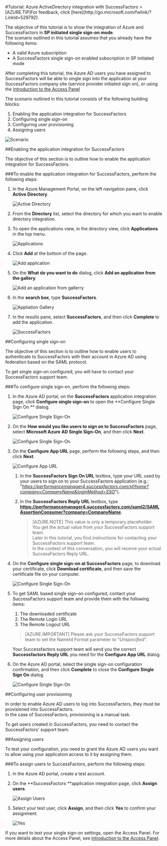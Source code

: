 <properties pageTitle="Tutorial: Azure ActiveDirectory integration with SuccessFactors | Microsoft Azure" description="Learn how to use SuccessFactors with Azure Active Directory to enable single sign-on, automated provisioning, and more!." services="active-directory" authors="MarkusVi"  documentationCenter="na" manager="stevenpo"/>
<tags ms.service="active-directory" ms.devlang="na" ms.topic="article" ms.tgt_pltfrm="na" ms.workload="identity" ms.date="08/01/2015" ms.author="markvi" />
#Tutorial: Azure ActiveDirectory integration with SuccessFactors
>[AZURE.TIP]For feedback, click [here](http://go.microsoft.com/fwlink/?LinkId=529792).
  
The objective of this tutorial is to show the integration of Azure and SuccessFactors in **SP initiated single sign-on mode**.  
The scenario outlined in this tutorial assumes that you already have the following items:

-   A valid Azure subscription
-   A SuccessFactors single sign-on enabled subscription in SP initiated mode
  
After completing this tutorial, the Azure AD users you have assigned to SuccessFactors will be able to single sign into the application at your SuccessFactors company site (service provider initiated sign on), or using the [Introduction to the Access Panel](https://msdn.microsoft.com/library/dn308586)
  
The scenario outlined in this tutorial consists of the following building blocks:

1.  Enabling the application integration for SuccessFactors
2.  Configuring single sign-on
3.  Configuring user provisioning
4.  Assigning users

![Scenario](./media/active-directory-saas-successfactors-tutorial/IC791135.png "Scenario")

##Enabling the application integration for SuccessFactors
  
The objective of this section is to outline how to enable the application integration for SuccessFactors.

###To enable the application integration for SuccessFactors, perform the following steps:

1.  In the Azure Management Portal, on the left navigation pane, click **Active Directory**.

    ![Active Directory](./media/active-directory-saas-successfactors-tutorial/IC700993.png "Active Directory")

2.  From the **Directory** list, select the directory for which you want to enable directory integration.

3.  To open the applications view, in the directory view, click **Applications** in the top menu.

    ![Applications](./media/active-directory-saas-successfactors-tutorial/IC700994.png "Applications")

4.  Click **Add** at the bottom of the page.

    ![Add application](./media/active-directory-saas-successfactors-tutorial/IC749321.png "Add application")

5.  On the **What do you want to do** dialog, click **Add an application from the gallery**.

    ![Add an application from gallerry](./media/active-directory-saas-successfactors-tutorial/IC749322.png "Add an application from gallerry")

6.  In the **search box**, type **SuccessFactors**.

    ![Appliation Gallery](./media/active-directory-saas-successfactors-tutorial/IC791136.png "Appliation Gallery")

7.  In the results pane, select **SuccessFactors**, and then click **Complete** to add the application.

    ![SuccessFactors](./media/active-directory-saas-successfactors-tutorial/IC791137.png "SuccessFactors")

##Configuring single sign-on
  
The objective of this section is to outline how to enable users to authenticate to SuccessFactors with their account in Azure AD using federation based on the SAML protocol.
  
To get single sign-on configured, you will have to contact your SuccessFactors support team.

###To configure single sign-on, perform the following steps:

1.  In the Azure AD portal, on the **SuccessFactors** application integration page, click **Configure single sign-on** to open the **Configure Single Sign On ** dialog.

    ![Configure Single Sign-On](./media/active-directory-saas-successfactors-tutorial/IC791138.png "Configure Single Sign-On")

2.  On the **How would you like users to sign on to SuccessFactors** page, select **Microsoft Azure AD Single Sign-On**, and then click **Next**.

    ![Configure Single Sign-On](./media/active-directory-saas-successfactors-tutorial/IC791139.png "Configure Single Sign-On")

3.  On the **Configure App URL** page, perform the following steps, and then click **Next**.

    ![Configure App URL](./media/active-directory-saas-successfactors-tutorial/IC791140.png "Configure App URL")

    1.  In the **SuccessFactors Sign On URL** textbox, type your URL used by your users to sign on to your SuccessFactors application (e.g.: "*https://performancemanager4.successfactors.com/sf/home?company=CompanyName&loginMethod=SSO*").
    2.  In the **SuccessFactors Reply URL** textbox, type **https://performancemanager4.successfactors.com/saml2/SAMLAssertionConsumer?company=CompanyName**.

        >[AZURE.NOTE] This value is only a temporary placeholder.  
        >You get the actual value from your SuccessFactors support team.  
        >Later in this tutorial, you find instructions for contacting your SuccessFactors support team.  
        >In the context of this conversation, you will receive your actual SuccessFactors Reply URL.

4.  On the **Configure single sign-on at SuccessFactors** page, to download your certificate, click **Download certificate**, and then save the certificate file on your computer.

    ![Configure Single Sign-On](./media/active-directory-saas-successfactors-tutorial/IC791141.png "Configure Single Sign-On")

5.  To get SAML based single sign-on configured, contact your SuccessFactors support team and provide them with the following items:

    1.  The downloaded certificate
    2.  The Remote Login URL
    3.  The Remote Logout URL

    >[AZURE.IMPORTANT] Please ask your SuccessFactors support team to set the NameId Format parameter to "*Unspecified*".

    Your Successfactors support team will send you the correct **Successfactors Reply URL** you need for the **Configure App URL** dialog.

6.  On the Azure AD portal, select the single sign-on configuration confirmation, and then click **Complete** to close the **Configure Single Sign On** dialog.

    ![Configure Single Sign-On](./media/active-directory-saas-successfactors-tutorial/IC791142.png "Configure Single Sign-On")

##Configuring user provisioning
  
In order to enable Azure AD users to log into SuccessFactors, they must be provisioned into SuccessFactors.  
In the case of SuccessFactors, provisioning is a manual task.
  
To get users created in SuccessFactors, you need to contact the SuccessFactors’ support team.

##Assigning users
  
To test your configuration, you need to grant the Azure AD users you want to allow using your application access to it by assigning them.

###To assign users to SuccessFactors, perform the following steps:

1.  In the Azure AD portal, create a test account.

2.  On the **SuccessFactors **application integration page, click **Assign users**.

    ![Assign Users](./media/active-directory-saas-successfactors-tutorial/IC791143.png "Assign Users")

3.  Select your test user, click **Assign**, and then click **Yes** to confirm your assignment.

    ![Yes](./media/active-directory-saas-successfactors-tutorial/IC767830.png "Yes")
  
If you want to test your single sign-on settings, open the Access Panel. For more details about the Access Panel, see [Introduction to the Access Panel](https://msdn.microsoft.com/library/dn308586).